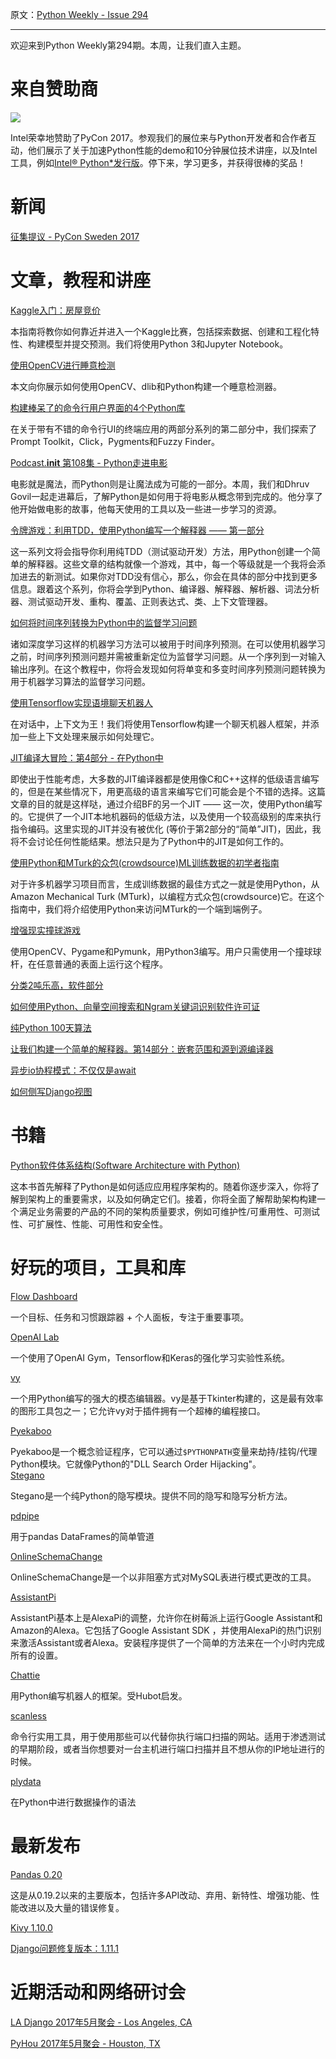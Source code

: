 原文：[Python Weekly - Issue 294](http://eepurl.com/cOpN7T)

---

欢迎来到Python Weekly第294期。本周，让我们直入主题。 
    
# 来自赞助商  

[![](https://gallery.mailchimp.com/e2e180baf855ac797ef407fc7/images/f39b366c-3899-4435-b23f-d894b99d5148.jpg)](https://goo.gl/wlxnDm)

Intel荣幸地赞助了PyCon 2017。参观我们的展位来与Python开发者和合作者互动，他们展示了关于加速Python性能的demo和10分钟展位技术讲座，以及Intel工具，例如[Intel® Python*发行版](https://goo.gl/INtRDH)。停下来，学习更多，并获得很棒的奖品！
  
  
# 新闻  
  
[征集提议 - PyCon Sweden 2017](https://docs.google.com/forms/d/e/1FAIpQLSclEtEayxaxh6u5xcav7ZVWLHVrMojq2A5a30UYts9kU9bFxQ/viewform?c=0&w=1)  
  
  
# 文章，教程和讲座  
  
[Kaggle入门：房屋竞价](https://www.dataquest.io/blog/kaggle-getting-started/)  

本指南将教你如何靠近并进入一个Kaggle比赛，包括探索数据、创建和工程化特性、构建模型并提交预测。我们将使用Python 3和Jupyter Notebook。
  
[使用OpenCV进行睡意检测](http://www.pyimagesearch.com/2017/05/08/drowsiness-detection-opencv/)  

本文向你展示如何使用OpenCV、dlib和Python构建一个睡意检测器。 
  
[构建棒呆了的命令行用户界面的4个Python库](https://opensource.com/article/17/5/4-practical-python-libraries)  

在关于带有不错的命令行UI的终端应用的两部分系列的第二部分中，我们探索了Prompt Toolkit，Click，Pygments和Fuzzy Finder。
  
[Podcast.__init__ 第108集 - Python走进电影](https://www.podcastinit.com/episode-108-python-goes-to-the-movies-with-dhruv-govil/)  

电影就是魔法，而Python则是让魔法成为可能的一部分。本周，我们和Dhruv Govil一起走进幕后，了解Python是如何用于将电影从概念带到完成的。他分享了他开始做电影的故事，他每天使用的工具以及一些进一步学习的资源。
  
[令牌游戏：利用TDD，使用Python编写一个解释器 —— 第一部分](http://blog.thedigitalcatonline.com/blog/2017/05/09/a-game-of-tokens-write-an-interpreter-in-python-with-tdd-part-1/)  

这一系列文将会指导你利用纯TDD（测试驱动开发）方法，用Python创建一个简单的解释器。这些文章的结构就像一个游戏，其中，每一个等级就是一个我将会添加进去的新测试。如果你对TDD没有信心，那么，你会在具体的部分中找到更多信息。跟着这个系列，你将会学到Python、编译器、解释器、解析器、词法分析器、测试驱动开发、重构、覆盖、正则表达式、类、上下文管理器。
  
[如何将时间序列转换为Python中的监督学习问题](http://machinelearningmastery.com/convert-time-series-supervised-learning-problem-python/)

诸如深度学习这样的机器学习方法可以被用于时间序列预测。在可以使用机器学习之前，时间序列预测问题并需被重新定位为监督学习问题。从一个序列到一对输入输出序列。在这个教程中，你将会发现如何将单变和多变时间序列预测问题转换为用于机器学习算法的监督学习问题。
  
[使用Tensorflow实现语境聊天机器人](https://chatbotsmagazine.com/contextual-chat-bots-with-tensorflow-4391749d0077)  

在对话中，上下文为王！我们将使用Tensorflow构建一个聊天机器人框架，并添加一些上下文处理来展示如何处理它。
  
[JIT编译大冒险：第4部分 - 在Python中](http://eli.thegreenplace.net/2017/adventures-in-jit-compilation-part-4-in-python/)  

即使出于性能考虑，大多数的JIT编译器都是使用像C和C++这样的低级语言编写的，但是在某些情况下，用更高级的语言来编写它们可能会是个不错的选择。这篇文章的目的就是这样哒，通过介绍BF的另一个JIT —— 这一次，使用Python编写的。它提供了一个JIT本地机器码的低级方法，以及使用一个较高级别的库来执行指令编码。这里实现的JIT并没有被优化 (等价于第2部分的“简单”JIT)，因此，我将不会讨论任何性能结果。想法只是为了Python中的JIT是如何工作的。
  
[使用Python和MTurk的众包(crowdsource)ML训练数据的初学者指南](https://blog.mturk.com/tutorial-a-beginners-guide-to-crowdsourcing-ml-training-data-with-python-and-mturk-d8df4bdf2977)  

对于许多机器学习项目而言，生成训练数据的最佳方式之一就是使用Python，从Amazon Mechanical Turk (MTurk)，以编程方式众包(crowdsource)它。在这个指南中，我们将介绍使用Python来访问MTurk的一个端到端例子。

  
[增强现实撞球游戏](https://www.youtube.com/watch?v=5ft3SDvuhgw)  

使用OpenCV、Pygame和Pymunk，用Python3编写。用户只需使用一个撞球球杆，在任意普通的表面上运行这个程序。
  
[分类2吨乐高，软件部分](https://jacquesmattheij.com/sorting-lego-the-software-side)  
  
[如何使用Python、向量空间搜索和Ngram关键词识别软件许可证](http://www.boyter.org/2017/05/identify-software-licenses-python-vector-space-search-ngram-keywords/)  
  
[纯Python 100天算法](https://medium.com/100-days-of-algorithms)  
  
[让我们构建一个简单的解释器。第14部分：嵌套范围和源到源编译器](https://ruslanspivak.com/lsbasi-part14/)  
  
[异步io协程模式：不仅仅是await](https://medium.com/@yeraydiazdiaz/asyncio-coroutine-patterns-beyond-await-a6121486656f)   
  
[如何侧写Django视图](https://rock-it.pl/how-to-profile-django-views/)   
  
  
# 书籍  
  
[Python软件体系结构(Software Architecture with Python)](http://amzn.to/2r3nK96)   

这本书首先解释了Python是如何适应应用程序架构的。随着你逐步深入，你将了解到架构上的重要需求，以及如何确定它们。接着，你将全面了解帮助架构构建一个满足业务需要的产品的不同的架构质量要求，例如可维护性/可重用性、可测试性、可扩展性、性能、可用性和安全性。
  
  
# 好玩的项目，工具和库  
  
[Flow Dashboard](https://github.com/onejgordon/flow-dashboard)  

一个目标、任务和习惯跟踪器 + 个人面板，专注于重要事项。 
  
[OpenAI Lab](https://github.com/kengz/openai_lab)  

一个使用了OpenAI Gym，Tensorflow和Keras的强化学习实验性系统。
  
[vy](https://github.com/iogf/vy)  

一个用Python编写的强大的模态编辑器。vy是基于Tkinter构建的，这是最有效率的图形工具包之一；它允许vy对于插件拥有一个超棒的编程接口。
  
[Pyekaboo](https://github.com/SafeBreach-Labs/pyekaboo)  

Pyekaboo是一个概念验证程序，它可以通过`$PYTHONPATH`变量来劫持/挂钩/代理Python模块。它就像Python的"DLL Search Order Hijacking"。
   
[Stegano](https://github.com/cedricbonhomme/Stegano)  

Stegano是一个纯Python的隐写模块。提供不同的隐写和隐写分析方法。
  
[pdpipe](https://github.com/shaypal5/pdpipe)  

用于pandas DataFrames的简单管道
  
[OnlineSchemaChange](https://github.com/facebookincubator/OnlineSchemaChange)  

OnlineSchemaChange是一个以非阻塞方式对MySQL表进行模式更改的工具。
  
[AssistantPi](https://github.com/xtools-at/AssistantPi)  

AssistantPi基本上是AlexaPi的调整，允许你在树莓派上运行Google Assistant和Amazon的Alexa。它包括了Google Assistant SDK ，并使用AlexaPi的热门识别来激活Assistant或者Alexa。安装程序提供了一个简单的方法来在一个小时内完成所有的设置。
  
[Chattie](https://github.com/chasinglogic/chattie)  

用Python编写机器人的框架。受Hubot启发。
  
[scanless](https://github.com/vesche/scanless)  

命令行实用工具，用于使用那些可以代替你执行端口扫描的网站。适用于渗透测试的早期阶段，或者当你想要对一台主机进行端口扫描并且不想从你的IP地址进行的时候。
  
[plydata](https://github.com/has2k1/plydata)  

在Python中进行数据操作的语法
  
  
# 最新发布  
  
[Pandas 0.20](https://pandas-docs.github.io/pandas-docs-travis/whatsnew.html#v0-20-1-may-5-2017) 

这是从0.19.2以来的主要版本，包括许多API改动、弃用、新特性、增强功能、性能改进以及大量的错误修复。

[Kivy 1.10.0](https://groups.google.com/forum/#!topic/kivy-users/2zusmq8NXPE)  
  
[Django问题修复版本：1.11.1](https://www.djangoproject.com/weblog/2017/may/06/bugfix-release/)  
  
  
# 近期活动和网络研讨会  
  
[LA Django 2017年5月聚会 - Los Angeles, CA](https://www.meetup.com/ladjango/events/239091967/)  
  
[PyHou 2017年5月聚会 - Houston, TX](https://www.meetup.com/python-14/events/239189223/)  
  

 

